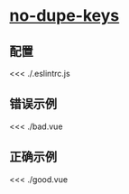 # [no-dupe-keys](https://eslint.vuejs.org/rules/no-dupe-keys.html)

## 配置

<<< ./.eslintrc.js

## 错误示例

<<< ./bad.vue

## 正确示例

<<< ./good.vue
